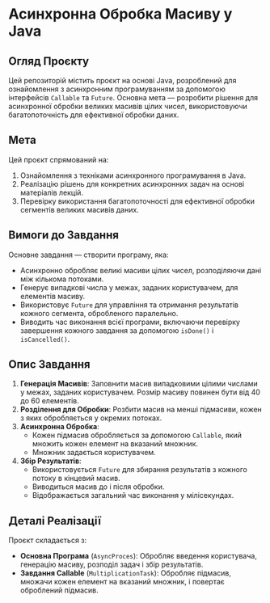 # Асинхронна Обробка Масиву у Java

## Огляд Проєкту

Цей репозиторій містить проєкт на основі Java, розроблений для ознайомлення з асинхронним програмуванням за допомогою інтерфейсів `Callable` та `Future`. Основна мета — розробити рішення для асинхронної обробки великих масивів цілих чисел, використовуючи багатопоточність для ефективної обробки даних.

## Мета

Цей проєкт спрямований на:
1. Ознайомлення з техніками асинхронного програмування в Java.
2. Реалізацію рішень для конкретних асинхронних задач на основі матеріалів лекцій.
3. Перевірку використання багатопоточності для ефективної обробки сегментів великих масивів даних.

## Вимоги до Завдання

Основне завдання — створити програму, яка:
- Асинхронно обробляє великі масиви цілих чисел, розподіляючи дані між кількома потоками.
- Генерує випадкові числа у межах, заданих користувачем, для елементів масиву.
- Використовує `Future` для управління та отримання результатів кожного сегмента, обробленого паралельно.
- Виводить час виконання всієї програми, включаючи перевірку завершення кожного завдання за допомогою `isDone()` і `isCancelled()`.

## Опис Завдання

1. **Генерація Масивів**: Заповнити масив випадковими цілими числами у межах, заданих користувачем. Розмір масиву повинен бути від 40 до 60 елементів.
2. **Розділення для Обробки**: Розбити масив на менші підмасиви, кожен з яких обробляється у окремих потоках.
3. **Асинхронна Обробка**:
   - Кожен підмасив обробляється за допомогою `Callable`, який множить кожен елемент на вказаний множник.
   - Множник задається користувачем.
4. **Збір Результатів**:
   - Використовується `Future` для збирання результатів з кожного потоку в кінцевий масив.
   - Виводиться масив до і після обробки.
   - Відображається загальний час виконання у мілісекундах.

## Деталі Реалізації

Проєкт складається з:
- **Основна Програма** (`AsyncProces`): Обробляє введення користувача, генерацію масиву, розподіл задач і збір результатів.
- **Завдання Callable** (`MultiplicationTask`): Обробляє підмасив, множачи кожен елемент на вказаний множник, і повертає оброблений підмасив.



